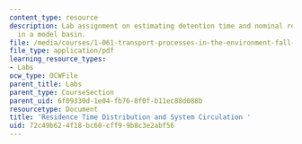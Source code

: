 ```yaml
---
content_type: resource
description: Lab assignment on estimating detention time and nominal residence time
  in a model basin.
file: /media/courses/1-061-transport-processes-in-the-environment-fall-2008/72c49b624f18bc60cff99b8c3e2abf56_lab3rtdmanipultn.pdf
file_type: application/pdf
learning_resource_types:
- Labs
ocw_type: OCWFile
parent_title: Labs
parent_type: CourseSection
parent_uid: 6f09330d-1e04-fb76-8f0f-b11ec88d088b
resourcetype: Document
title: 'Residence Time Distribution and System Circulation '
uid: 72c49b62-4f18-bc60-cff9-9b8c3e2abf56
---
```

